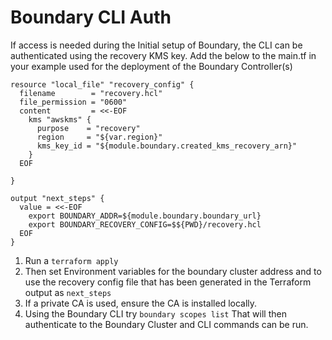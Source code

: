 # Boundary CLI Auth

If access is needed during the Initial setup of Boundary, the CLI can be authenticated using the recovery KMS key.
Add the below to the main.tf in your example used for the deployment of the Boundary Controller(s)

```hcl
resource "local_file" "recovery_config" {
  filename        = "recovery.hcl"
  file_permission = "0600"
  content         = <<-EOF
    kms "awskms" {
      purpose    = "recovery"
      region     = "${var.region}"
      kms_key_id = "${module.boundary.created_kms_recovery_arn}"
    }
  EOF

}

output "next_steps" {
  value = <<-EOF
    export BOUNDARY_ADDR=${module.boundary.boundary_url}
    export BOUNDARY_RECOVERY_CONFIG=$${PWD}/recovery.hcl
  EOF
}
```

1. Run a `terraform apply`
2. Then set Environment variables for the boundary cluster address and to use the recovery config file that has been generated in the Terraform output as `next_steps`
3. If a private CA is used, ensure the CA is installed locally.
4. Using the Boundary CLI try `boundary scopes list` That will then authenticate to the Boundary Cluster and CLI commands can be run.  
